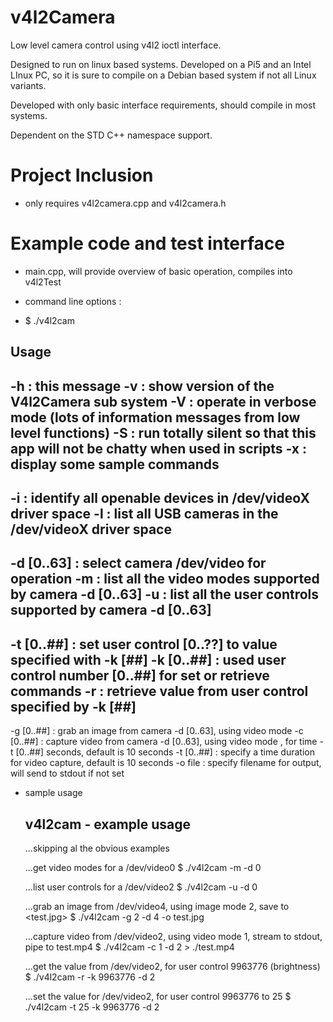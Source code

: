 # v4l2Camera

Low level camera control using v4l2 ioctl interface.

Designed to run on linux based systems. Developed on a Pi5 and an Intel LInux PC, so it is sure to compile on a Debian based system if not all Linux variants.

Developed with only basic interface requirements, should compile in most systems.

Dependent on the STD C++ namespace support.


# Project Inclusion

- only requires v4l2camera.cpp and v4l2camera.h


# Example code and test interface

- main.cpp, will provide overview of basic operation, compiles into v4l2Test

- command line options :

- $ ./v4l2cam 

Usage
   -----
   -h :            this message
   -v :            show version of the V4l2Camera sub system
   -V :            operate in verbose mode (lots of information messages from low level functions)
   -S :            run totally silent so that this app will not be chatty when used in scripts
   -x :            display some sample commands
   ---
   -i :            identify all openable devices in /dev/videoX driver space
   -l :            list all USB cameras in the /dev/videoX driver space
   ---
   -d [0..63] :    select camera /dev/video<number> for operation
   -m :            list all the video modes supported by camera -d [0..63]
   -u :            list all the user controls supported by camera -d [0..63]
   ---
   -t [0..##] :    set user control [0..??] to value specified with -k [##]
   -k [0..##] :    used user control number [0..##] for set or retrieve commands
   -r :            retrieve value from user control specified by -k [##]
   ---
   -g [0..##] :    grab an image from camera -d [0..63], using video mode <number>
   -c [0..##] :    capture video from camera -d [0..63], using video mode <number>, for time -t [0..##] seconds, default is 10 seconds
   -t [0..##] :    specify a time duration for video capture, default is 10 seconds
   -o file    :    specify filename for output, will send to stdout if not set


- sample usage

   v4l2cam - example usage
   -------------------------
   ...skipping al the obvious examples
   
   ...get video modes for a /dev/video0
   $ ./v4l2cam -m -d 0
   
   ...list user controls for a /dev/video2
   $ ./v4l2cam -u -d 0
   
   ...grab an image from /dev/video4, using image mode 2, save to <test.jpg>
   $ ./v4l2cam -g 2 -d 4 -o test.jpg
   
   ...capture video from /dev/video2, using video mode 1, stream to stdout, pipe to test.mp4
   $ ./v4l2cam -c 1 -d 2 > ./test.mp4
   
   ...get the value from /dev/video2, for user control 9963776 (brightness)
   $ ./v4l2cam -r -k 9963776 -d 2
   
   ...set the value for /dev/video2, for user control 9963776 to 25
   $ ./v4l2cam -t 25 -k 9963776 -d 2


